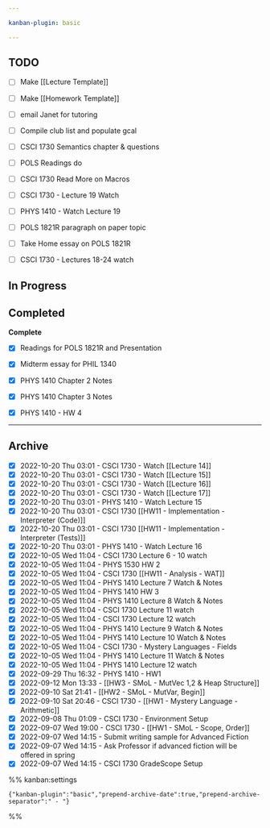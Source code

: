 ```yaml
---

kanban-plugin: basic

---
```


## TODO

- [ ] Make [[Lecture Template]]
- [ ] Make [[Homework Template]]
- [ ] email Janet for tutoring
- [ ] Compile club list and populate gcal
- [ ] CSCI 1730 Semantics chapter & questions
- [ ] POLS Readings do
- [ ] CSCI 1730 Read More on Macros
- [ ] CSCI 1730 - Lecture 19 Watch
- [ ] PHYS 1410 - Watch Lecture 19
- [ ] POLS 1821R paragraph on paper topic
- [ ] Take Home essay on POLS 1821R
- [ ] CSCI 1730 - Lectures 18-24 watch


## In Progress



## Completed

**Complete**
- [x] Readings for POLS 1821R and Presentation
- [x] Midterm essay for PHIL 1340
- [x] PHYS 1410 Chapter 2 Notes
- [x] PHYS 1410 Chapter 3 Notes
- [x] PHYS 1410 - HW 4


***

## Archive

- [x] 2022-10-20 Thu 03:01  -  CSCI 1730 - Watch [[Lecture 14]]
- [x] 2022-10-20 Thu 03:01  -  CSCI 1730 - Watch [[Lecture 15]]
- [x] 2022-10-20 Thu 03:01  -  CSCI 1730 - Watch [[Lecture 16]]
- [x] 2022-10-20 Thu 03:01  -  CSCI 1730 - Watch [[Lecture 17]]
- [x] 2022-10-20 Thu 03:01  -  PHYS 1410 - Watch Lecture 15
- [x] 2022-10-20 Thu 03:01  -  CSCI 1730 [[HW11 - Implementation - Interpreter (Code)]]
- [x] 2022-10-20 Thu 03:01  -  CSCI 1730 [[HW11 - Implementation - Interpreter (Tests)]]
- [x] 2022-10-20 Thu 03:01  -  PHYS 1410 - Watch Lecture 16
- [x] 2022-10-05 Wed 11:04  -  CSCI 1730 Lecture 6 - 10 watch
- [x] 2022-10-05 Wed 11:04  -  PHYS 1530 HW 2
- [x] 2022-10-05 Wed 11:04  -  CSCI 1730 [[HW11 - Analysis - WAT]]
- [x] 2022-10-05 Wed 11:04  -  PHYS 1410 Lecture 7 Watch & Notes
- [x] 2022-10-05 Wed 11:04  -  PHYS 1410 HW 3
- [x] 2022-10-05 Wed 11:04  -  PHYS 1410 Lecture 8 Watch & Notes
- [x] 2022-10-05 Wed 11:04  -  CSCI 1730 Lecture 11 watch
- [x] 2022-10-05 Wed 11:04  -  CSCI 1730 Lecture 12 watch
- [x] 2022-10-05 Wed 11:04  -  PHYS 1410 Lecture 9 Watch & Notes
- [x] 2022-10-05 Wed 11:04  -  PHYS 1410 Lecture 10 Watch & Notes
- [x] 2022-10-05 Wed 11:04  -  CSCI 1730 - Mystery Languages - Fields
- [x] 2022-10-05 Wed 11:04  -  PHYS 1410 Lecture 11 Watch & Notes
- [x] 2022-10-05 Wed 11:04  -  PHYS 1410 Lecture 12 watch
- [x] 2022-09-29 Thu 16:32  -  PHYS 1410 - HW1
- [x] 2022-09-12 Mon 13:33  -  [[HW3 - SMoL - MutVec 1,2 & Heap Structure]]
- [x] 2022-09-10 Sat 21:41  -  [[HW2 - SMoL - MutVar, Begin]]
- [x] 2022-09-10 Sat 20:46  -  CSCI 1730 - [[HW1 - Mystery Language - Arithmetic]]
- [x] 2022-09-08 Thu 01:09  -  CSCI 1730 - Environment Setup
- [x] 2022-09-07 Wed 19:00  -  CSCI 1730 - [[HW1 - SMoL - Scope, Order]]
- [x] 2022-09-07 Wed 14:15  -  Submit writing sample for Advanced Fiction
- [x] 2022-09-07 Wed 14:15  -  Ask Professor if advanced fiction will be offered in spring
- [x] 2022-09-07 Wed 14:15  -  CSCI 1730 GradeScope Setup

%% kanban:settings
```
{"kanban-plugin":"basic","prepend-archive-date":true,"prepend-archive-separator":" - "}
```
%%